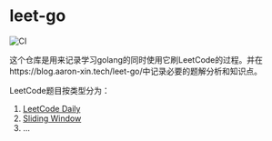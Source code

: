 # leet-go

![CI](https://github.com/Airine/leet-go/workflows/CI/badge.svg)

这个仓库是用来记录学习golang的同时使用它刷LeetCode的过程。并在https://blog.aaron-xin.tech/leet-go/中记录必要的题解分析和知识点。

LeetCode题目按类型分为：

1. [LeetCode Daily](src/leet-daily)
2. [Sliding Window](src/sliding-window)
3. ...


